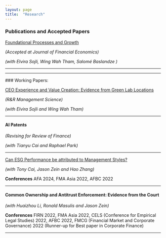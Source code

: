```yaml
---
layout: page
title:  "Research"
---
```


### Publications and Accepted Papers
<a href="https://papers.ssrn.com/sol3/papers.cfm?abstract_id=5098227"> Foundational Processes and Growth </a>

 *(Accepted at Journal of Financial Economics)*

*(with Elvira Sojli, Wing Wah Tham, Salomé Baslandze )*


<hr>
<hr>
### Working Papers:

<a href="https://papers.ssrn.com/sol3/papers.cfm?abstract_id=4568809">CEO Experience and Value Creation: Evidence from Green Lab Locations  </a> 

*(R&R Management Science)*

*(with Elvira Sojli and Wing Wah Tham)*
<hr>

#### AI Patents 

*(Revising for Review of Finance)*

*(with Tianyu Cai and Raphael Park)*

<!-- __Conferences__ -->
<!-- EFA 2024, CICF 2023, AIEA-NBER 2023 -->
<hr>

<a href="https://papers.ssrn.com/sol3/papers.cfm?abstract_id=4266516">Can ESG Performance be attributed to Management Styles? </a>

*(with Tony Cai, Jason Zein and Hao Zhang)* 

__Conferences__
AFA 2024, FMA Asia 2022, AFBC 2022
<hr>

#### Common Ownership and Antitrust Enforcement: Evidence from the Court 
*(with Huaizhou Li, Ronald Masulis and Jason Zein)*

__Conferences__
FIRN 2022, FMA Asia 2022, CELS (Conference for Empirical Legal Studies) 2022, AFBC 2022, FMCG (Financial Market and Corporate Governance) 2022 (Runner-up for Best paper in Corporate Finance)
<hr>

[jekyll-docs]: https://jekyllrb.com/docs/home
[jekyll-gh]:   https://github.com/jekyll/jekyll
[jekyll-talk]: https://talk.jekyllrb.com/
